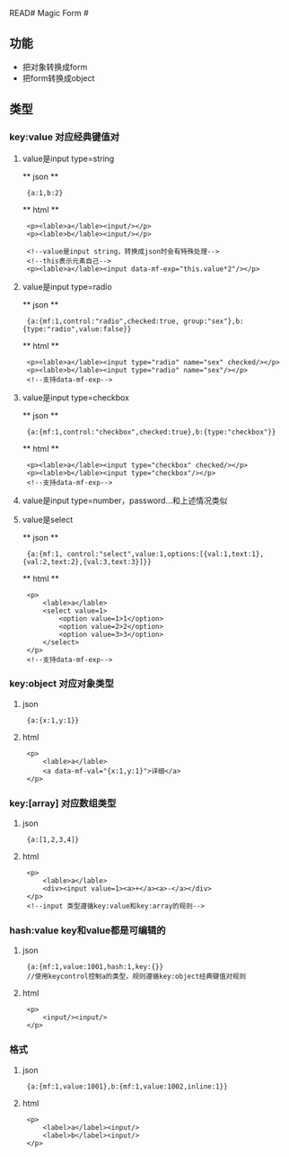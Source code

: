 READ# Magic Form #

## 功能
- 把对象转换成form
- 把form转换成object

## 类型

### key:value 对应经典键值对

1. value是input type=string

	** json **

		{a:1,b:2}

	** html **

		<p><lable>a</lable><input/></p>
		<p><lable>b</lable><input/></p>
		
		<!--value是input string，转换成json时会有特殊处理-->
		<!--this表示元素自己-->
		<p><lable>a</lable><input data-mf-exp="this.value*2"/></p>
		
2. value是input type=radio

	** json **
	
		{a:{mf:1,control:"radio",checked:true, group:"sex"},b:{type:"radio",value:false}}
		
	** html **
		
		<p><lable>a</lable><input type="radio" name="sex" checked/></p>
		<p><lable>b</lable><input type="radio" name="sex"/></p>
		<!--支持data-mf-exp-->
	
3. value是input type=checkbox		
	
	** json **
	
		{a:{mf:1,control:"checkbox",checked:true},b:{type:"checkbox"}}
		
	** html **
		
		<p><lable>a</lable><input type="checkbox" checked/></p>
		<p><lable>b</lable><input type="checkbox"/></p>
		<!--支持data-mf-exp-->

4. value是input type=number，password...和上述情况类似		
5. value是select		
	
	** json **
	
		{a:{mf:1, control:"select",value:1,options:[{val:1,text:1},{val:2,text:2},{val:3,text:3}]}}
		
	** html **
		
		<p>
			<lable>a</lable>
			<select value=1>
				<option value=1>1</option>
				<option value=2>2</option>
				<option value=3>3</option>
			</select>
		</p>
		<!--支持data-mf-exp-->
		

### key:object	对应对象类型

1. json

		{a:{x:1,y:1}}
	
2. html

		<p>
			<lable>a</lable>
			<a data-mf-val="{x:1,y:1}">详细</a>
		</p>


### key:[array]	对应数组类型

1. json

		{a:[1,2,3,4]}
2. html

		<p>
			<lable>a</lable>
			<div><input value=1><a>+</a><a>-</a></div>
		</p>
		<!--input 类型遵循key:value和key:array的规则-->


### hash:value	key和value都是可编辑的

1. json

		{a:{mf:1,value:1001,hash:1,key:{}}
		//使用keycontrol控制a的类型，规则遵循key:object经典键值对规则
		
2. html		

		<p>
			<input/><input/>
		</p>
		
### 格式

1. json

		{a:{mf:1,value:1001},b:{mf:1,value:1002,inline:1}}
	
2. html
		
		<p>
			<label>a</label><input/>
			<label>b</label><input/>
		</p>
